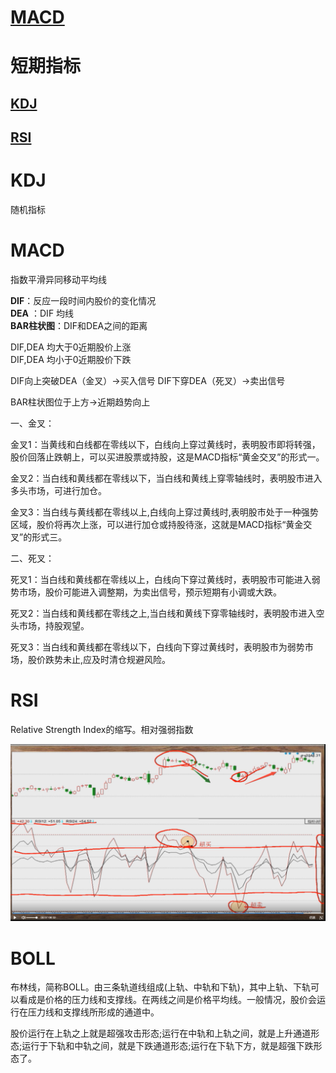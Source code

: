 <!--
 * @Author: wjn
 * @Date: 2020-03-03 19:42:34
 * @LastEditors: wjn
 * @LastEditTime: 2020-03-03 21:17:13
 -->


# [MACD](#2)
# 短期指标
## [KDJ](#1)
## [RSI](#3)


# <span id=1>KDJ</span>

随机指标



# <span id=2>MACD</span>

指数平滑异同移动平均线

**DIF**：反应一段时间内股价的变化情况  
**DEA** ：DIF 均线  
**BAR柱状图**：DIF和DEA之间的距离

DIF,DEA 均大于0近期股价上涨  
DIF,DEA 均小于0近期股价下跌

DIF向上突破DEA（金叉）->买入信号
DIF下穿DEA（死叉）->卖出信号

BAR柱状图位于上方->近期趋势向上


一、金叉：

金叉1：当黄线和白线都在零线以下，白线向上穿过黄线时，表明股市即将转强，股价回落止跌朝上，可以买进股票或持股，这是MACD指标“黄金交叉”的形式一。

金叉2：当白线和黄线都在零线以下，当白线和黄线上穿零轴线时，表明股市进入多头市场，可进行加仓。

金叉3：当白线与黄线都在零线以上,白线向上穿过黄线时,表明股市处于一种强势区域，股价将再次上涨，可以进行加仓或持股待涨，这就是MACD指标“黄金交叉”的形式三。

二、死叉：

死叉1：当白线和黄线都在零线以上，白线向下穿过黄线时，表明股市可能进入弱势市场，股价可能进入调整期，为卖出信号，预示短期有小调或大跌。

死叉2：当白线和黄线都在零线之上,当白线和黄线下穿零轴线时，表明股市进入空头市场，持股观望。

死叉3：当白线和黄线都在零线以下，白线向下穿过黄线时，表明股市为弱势市场，股价跌势未止,应及时清仓规避风险。

# <span id=3>RSI</span>

Relative Strength Index的缩写。相对强弱指数

![image](/Images/Noun/Stock/RSI.png)

# <span id =4>BOLL</span>

布林线，简称BOLL。由三条轨道线组成(上轨、中轨和下轨)，其中上轨、下轨可以看成是价格的压力线和支撑线。在两线之间是价格平均线。一般情况，股价会运行在压力线和支撑线所形成的通道中。

股价运行在上轨之上就是超强攻击形态;运行在中轨和上轨之间，就是上升通道形态;运行于下轨和中轨之间，就是下跌通道形态;运行在下轨下方，就是超强下跌形态了。
